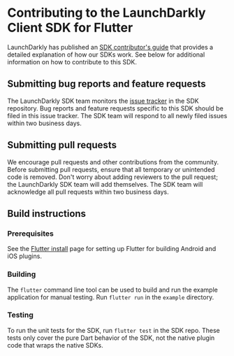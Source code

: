 Contributing to the LaunchDarkly Client SDK for Flutter
================================================

LaunchDarkly has published an [SDK contributor's guide](https://docs.launchdarkly.com/docs/sdk-contributors-guide) that provides a detailed explanation of how our SDKs work. See below for additional information on how to contribute to this SDK.

Submitting bug reports and feature requests
------------------

The LaunchDarkly SDK team monitors the [issue tracker](https://github.com/launchdarkly/flutter-client-sdk/issues) in the SDK repository. Bug reports and feature requests specific to this SDK should be filed in this issue tracker. The SDK team will respond to all newly filed issues within two business days.

Submitting pull requests
------------------

We encourage pull requests and other contributions from the community. Before submitting pull requests, ensure that all temporary or unintended code is removed. Don't worry about adding reviewers to the pull request; the LaunchDarkly SDK team will add themselves. The SDK team will acknowledge all pull requests within two business days.

Build instructions
------------------

### Prerequisites

See the [Flutter install](https://flutter.dev/docs/get-started/install) page for setting up Flutter for building Android and iOS plugins.

### Building

The `flutter` command line tool can be used to build and run the example application for manual testing. Run `flutter run` in the `example` directory.

### Testing

To run the unit tests for the SDK, run `flutter test` in the SDK repo. These tests only cover the pure Dart behavior of the SDK, not the native plugin code that wraps the native SDKs.
